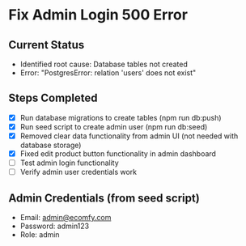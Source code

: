 # Fix Admin Login 500 Error

## Current Status
- Identified root cause: Database tables not created
- Error: "PostgresError: relation 'users' does not exist"

## Steps Completed
- [x] Run database migrations to create tables (npm run db:push)
- [x] Run seed script to create admin user (npm run db:seed)
- [x] Removed clear data functionality from admin UI (not needed with database storage)
- [x] Fixed edit product button functionality in admin dashboard
- [ ] Test admin login functionality
- [ ] Verify admin user credentials work

## Admin Credentials (from seed script)
- Email: admin@ecomfy.com
- Password: admin123
- Role: admin
